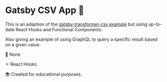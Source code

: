 # Gatsby CSV App :green_book:
This is an adaption of the <a href="https://github.com/gatsbyjs/gatsby/tree/master/examples/using-csv">gatsby-transformer-csv example</a> but using up-to-date React Hooks and Functional Components.

Also giving an example of using GraphQL to query a specific result based on a given value.

:rocket: None

:atom_symbol: React Hooks

:books: Created for educational purposes.
